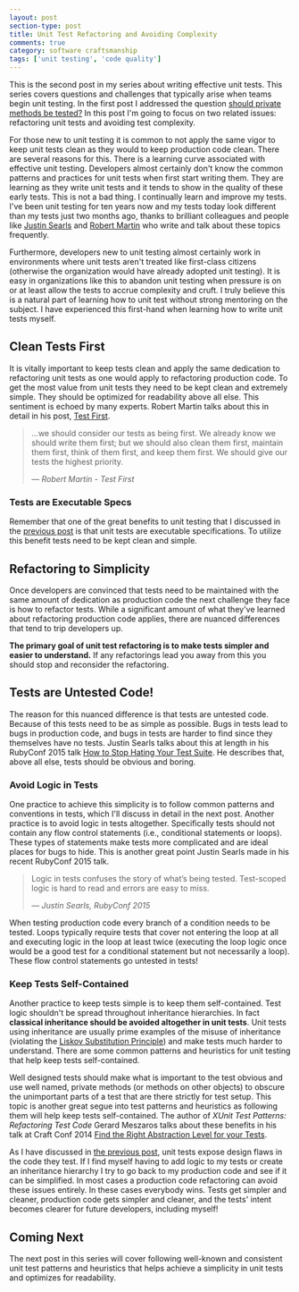 ```yaml
---
layout: post
section-type: post
title: Unit Test Refactoring and Avoiding Complexity
comments: true
category: software craftsmanship
tags: ['unit testing', 'code quality']
---
```


This is the second post in my series about writing effective unit tests. This series covers questions and challenges that typically arise when teams begin unit testing. In the first post I addressed the question [should private methods be tested?](/2016/02/14/should-private-methods-be-tested.html) In this post I'm going to focus on two related issues: refactoring unit tests and avoiding test complexity.

For those new to unit testing it is common to not apply the same vigor to keep unit tests clean as they would to keep production code clean. There are several reasons for this. There is a learning curve associated with effective unit testing. Developers almost certainly don't know the common patterns and practices for unit tests when first start writing them. They are learning as they write unit tests and it tends to show in the quality of these early tests. This is not a bad thing. I continually learn and improve my tests. I've been unit testing for ten years now and my tests today look different than my tests just two months ago, thanks to brilliant colleagues and people like [Justin Searls](https://twitter.com/searls) and [Robert Martin](https://twitter.com/unclebobmartin) who write and talk about these topics frequently. 

Furthermore, developers new to unit testing almost certainly work in environments where unit tests aren't treated like first-class citizens (otherwise the organization would have already adopted unit testing). It is easy in organizations like this to abandon unit testing when pressure is on or at least allow the tests to accrue complexity and cruft. I truly believe this is a natural part of learning how to unit test without strong mentoring on the subject. I have experienced this first-hand when learning how to write unit tests myself.

## Clean Tests First
It is vitally important to keep tests clean and apply the same dedication to refactoring unit tests as one would apply to refactoring production code. To get the most value from unit tests they need to be kept clean and extremely simple. They should be optimized for readability above all else. This sentiment is echoed by many experts. Robert Martin talks about this in detail in his post, [Test First](https://blog.8thlight.com/uncle-bob/2013/09/23/Test-first.html). 

>...we should consider our tests as being first. We already know we should write them first; but we should also clean them first, maintain them first, think of them first, and keep them first. We should give our tests the highest priority.
>
>&mdash; _Robert Martin - Test First_
 
### Tests are Executable Specs
Remember that one of the great benefits to unit testing that I discussed in the [previous post](/2016/02/14-should-private-methods-be-tested.html) is that unit tests are executable specifications. To utilize this benefit tests need to be kept clean and simple.

## Refactoring to Simplicity
Once developers are convinced that tests need to be maintained with the same amount of dedication as production code the next challenge they face is how to refactor tests. While a significant amount of what they've learned about refactoring production code applies, there are nuanced differences that tend to trip developers up. 

**The primary goal of unit test refactoring is to make tests simpler and easier to understand.** If any refactorings lead you away from this you should stop and reconsider the refactoring. 

## Tests are Untested Code!
The reason for this nuanced difference is that tests are untested code. Because of this tests need to be as simple as possible. Bugs in tests lead to bugs in production code, and bugs in tests are harder to find since they themselves have no tests. Justin Searls talks about this at length in his RubyConf 2015 talk [How to Stop Hating Your Test Suite](https://www.youtube.com/watch?v=VD51AkG8EZw). He describes that, above all else, tests should be obvious and boring.

### Avoid Logic in Tests
One practice to achieve this simplicity is to follow common patterns and conventions in tests, which I'll discuss in detail in the next post. Another practice is to avoid logic in tests altogether. Specifically tests should not contain any flow control statements (i.e., conditional statements or loops). These types of statements make tests more complicated and are ideal places for bugs to hide. This is another great point Justin Searls made in his recent RubyConf 2015 talk. 

> Logic in tests confuses the story of what’s being tested.
Test-scoped logic is hard to read and errors are easy to miss.
>
>&mdash; _Justin Searls, RubyConf 2015_

When testing production code every branch of a condition needs to be tested. Loops typically require tests that cover not entering the loop at all and executing logic in the loop at least twice (executing the loop logic once would be a good test for a conditional statement but not necessarily a loop). These flow control statements go untested in tests!

### Keep Tests Self-Contained
Another practice to keep tests simple is to keep them self-contained. Test logic shouldn't be spread throughout inheritance hierarchies. In fact **classical inheritance should be avoided altogether in unit tests**. Unit tests using inheritance are usually prime examples of the misuse of inheritance (violating the [Liskov Substitution Principle](https://en.wikipedia.org/wiki/Liskov_substitution_principle)) and make tests much harder to understand. There are some common patterns and heuristics for unit testing that help keep tests self-contained.

Well designed tests should make what is important to the test obvious and use well named, private methods (or methods on other objects) to obscure the unimportant parts of a test that are there strictly for test setup. This topic is another great segue into test patterns and heuristics as following them will help keep tests self-contained. The author of _XUnit Test Patterns: Refactoring Test Code_ Gerard Meszaros talks about these benefits in his talk at Craft Conf 2014 [Find the Right Abstraction Level for your Tests](http://m.ustream.tv/recorded/46744750).
 
As I have discussed in [the previous post](/2016/02/14/should-private-methods-be-tested.html), unit tests expose design flaws in the code they test. If I find myself having to add logic to my tests or create an inheritance hierarchy I try to go back to my production code and see if it can be simplified. In most cases a production code refactoring can avoid these issues entirely. In these cases everybody wins. Tests get simpler and cleaner, production code gets simpler and cleaner, and the tests' intent becomes clearer for future developers, including myself!

## Coming Next
The next post in this series will cover following well-known and consistent unit test patterns and heuristics that helps achieve a simplicity in unit tests and optimizes for readability.